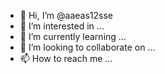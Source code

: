 - 👋 Hi, I’m @aaeas12sse
- 👀 I’m interested in ...
- 🌱 I’m currently learning ...
- 💞️ I’m looking to collaborate on ...
- 📫 How to reach me ...

<!---
aaeas12sse/aaeas12sse is a ✨ special ✨ repository because its `README.md` (this file) appears on your GitHub profile.
You can click the Preview link to take a look at your changes.
--->
